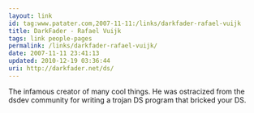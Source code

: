 ```yaml
---
layout: link
id: tag:www.patater.com,2007-11-11:/links/darkfader-rafael-vuijk
title: DarkFader - Rafael Vuijk
tags: link people-pages
permalink: /links/darkfader-rafael-vuijk/
date: 2007-11-11 23:41:13
updated: 2010-12-19 03:36:44
uri: http://darkfader.net/ds/
---
```

The infamous creator of many cool things. He was ostracized from the dsdev community for writing a trojan DS program that bricked your DS.
